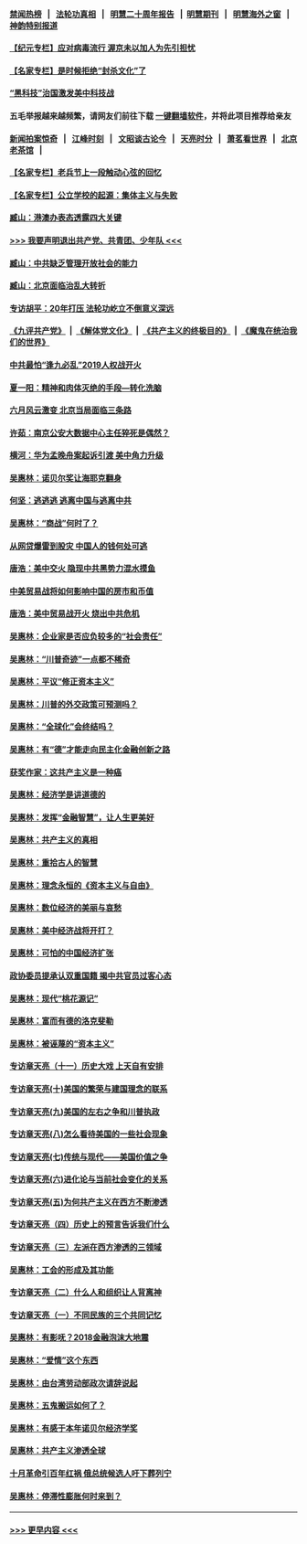 #### [禁闻热榜](热点新闻.md?=0)  &nbsp;&nbsp;|&nbsp;&nbsp; [法轮功真相](https://github.com/gfw-breaker/truth/blob/master/README.md?=0) &nbsp;&nbsp;|&nbsp;&nbsp; [明慧二十周年报告](https://github.com/gfw-breaker/mh-reports/blob/master/README.md?=0) &nbsp;&nbsp;|&nbsp;&nbsp;[明慧期刊](https://github.com/gfw-breaker/mh-qikan) &nbsp;&nbsp;|&nbsp;&nbsp; [明慧海外之窗](https://github.com/gfw-breaker/mh-news/blob/master/README.md?=0) &nbsp;&nbsp;|&nbsp;&nbsp; [神韵特别报道](https://github.com/gfw-breaker/mh-news/blob/master/shenyun.md?=0)
#### [【纪元专栏】应对病毒流行 渥京未以加人为先引担忧](../pages/nsc423/n11875714.md?t=03052104) 
#### [【名家专栏】是时候拒绝“封杀文化”了](../pages/nsc423/n11814093.md?t=03052104) 
#### [“黑科技”治国激发美中科技战](../pages/nsc423/n11638056.md?t=03052104) 
#### 五毛举报越来越频繁，请网友们前往下载 [一键翻墙软件](https://github.com/gfw-breaker/ssr-accounts)，并将此项目推荐给亲友
#### [新闻拍案惊奇](https://github.com/gfw-breaker/banned-news/blob/master/pages/link4.md) &nbsp;&nbsp;|&nbsp;&nbsp; [江峰时刻](https://github.com/gfw-breaker/banned-news/blob/master/pages/link4.md) &nbsp;&nbsp;|&nbsp;&nbsp; [文昭谈古论今](https://github.com/gfw-breaker/banned-news/blob/master/pages/link4.md) &nbsp;&nbsp;|&nbsp;&nbsp; [天亮时分](https://github.com/gfw-breaker/banned-news/blob/master/pages/link4.md) &nbsp;&nbsp;|&nbsp;&nbsp; [萧茗看世界](https://github.com/gfw-breaker/banned-news/blob/master/pages/link4.md) &nbsp;&nbsp;|&nbsp;&nbsp; [北京老茶馆](https://github.com/gfw-breaker/banned-news/blob/master/pages/link4.md) &nbsp;&nbsp;|&nbsp;&nbsp; 
#### [【名家专栏】老兵节上一段触动心弦的回忆](../pages/nsc423/n11646016.md?t=03052104) 
#### [【名家专栏】公立学校的起源：集体主义与失败](../pages/nsc423/n11601833.md?t=03052104) 
#### [臧山：港澳办表态透露四大关键](../pages/nsc423/n11421628.md?t=03052104) 
#### [>>> 我要声明退出共产党、共青团、少年队 <<<](https://github.com/begood0513/goodnews/blob/master/quit/letter.md) 
#### [臧山：中共缺乏管理开放社会的能力](../pages/nsc423/n11407457.md?t=03052104) 
#### [臧山：北京面临治乱大转折](../pages/nsc423/n11406895.md?t=03052104) 
#### [专访胡平：20年打压 法轮功屹立不倒意义深远](../pages/nsc423/n11398800.md?t=03052104) 
#### [《九评共产党》](https://github.com/begood0513/9ping.md/blob/master/README.md) &nbsp;|&nbsp; [《解体党文化》](../../../../jtdwh.md/blob/master/README.md)  &nbsp;|&nbsp; [《共产主义的终极目的》](../../../../gczydzjmd.md/blob/master/README.md) &nbsp;|&nbsp; [《魔鬼在统治我们的世界》](../../../../mgztzwmdsj.md/blob/master/README.md) 
#### [中共最怕“逢九必乱”2019人权战开火](../pages/nsc423/n11385248.md?t=03052104) 
#### [夏一阳：精神和肉体灭绝的手段—转化洗脑](../pages/nsc423/n11368250.md?t=03052104) 
#### [六月风云激变 北京当局面临三条路](../pages/nsc423/n11313668.md?t=03052104) 
#### [许茹：南京公安大数据中心主任猝死是偶然？](../pages/nsc423/n11064744.md?t=03052104) 
#### [横河：华为孟晚舟案起诉引渡 美中角力升级](../pages/nsc423/n11027230.md?t=03052104) 
#### [吴惠林：诺贝尔奖让海耶克翻身](../pages/nsc423/n10890049.md?t=03052104) 
#### [何坚：逃逃逃 逃离中国与逃离中共](../pages/nsc423/n10592891.md?t=03052104) 
#### [吴惠林：“商战”何时了？](../pages/nsc423/n10573558.md?t=03052104) 
#### [从网贷爆雷到股灾 中国人的钱何处可逃](../pages/nsc423/n10572800.md?t=03052104) 
#### [唐浩：美中交火 隐现中共黑势力混水摸鱼](../pages/nsc423/n10544040.md?t=03052104) 
#### [中美贸易战将如何影响中国的房市和币值](../pages/nsc423/n10543697.md?t=03052104) 
#### [唐浩：美中贸易战开火 烧出中共危机](../pages/nsc423/n10540126.md?t=03052104) 
#### [吴惠林：企业家是否应负较多的“社会责任”](../pages/nsc423/n10535022.md?t=03052104) 
#### [吴惠林：“川普奇迹”一点都不稀奇](../pages/nsc423/n10512808.md?t=03052104) 
#### [吴惠林：平议“修正资本主义”](../pages/nsc423/n10495724.md?t=03052104) 
#### [吴惠林：川普的外交政策可预测吗？](../pages/nsc423/n10462387.md?t=03052104) 
#### [吴惠林：“全球化”会终结吗？](../pages/nsc423/n10452838.md?t=03052104) 
#### [吴惠林：有“德”才能走向民主化金融创新之路](../pages/nsc423/n10432292.md?t=03052104) 
#### [获奖作家：这共产主义是一种癌](../pages/nsc423/n10431541.md?t=03052104) 
#### [吴惠林：经济学是讲道德的](../pages/nsc423/n10398014.md?t=03052104) 
#### [吴惠林：发挥“金融智慧”，让人生更美好](../pages/nsc423/n10375019.md?t=03052104) 
#### [吴惠林：共产主义的真相](../pages/nsc423/n10351394.md?t=03052104) 
#### [吴惠林：重拾古人的智慧](../pages/nsc423/n10337691.md?t=03052104) 
#### [吴惠林：理念永恒的《资本主义与自由》](../pages/nsc423/n10316274.md?t=03052104) 
#### [吴惠林：数位经济的美丽与哀愁](../pages/nsc423/n10292946.md?t=03052104) 
#### [吴惠林：美中经济战将开打？](../pages/nsc423/n10258825.md?t=03052104) 
#### [吴惠林：可怕的中国经济扩张](../pages/nsc423/n10219147.md?t=03052104) 
#### [政协委员提承认双重国籍 揭中共官员过客心态](../pages/nsc423/n10208809.md?t=03052104) 
#### [吴惠林：现代“桃花源记”](../pages/nsc423/n10185234.md?t=03052104) 
#### [吴惠林：富而有德的洛克斐勒](../pages/nsc423/n10142264.md?t=03052104) 
#### [吴惠林：被诬蔑的“资本主义”](../pages/nsc423/n10124816.md?t=03052104) 
#### [专访章天亮（十一）历史大戏 上天自有安排](../pages/nsc423/n10094905.md?t=03052104) 
#### [专访章天亮(十)美国的繁荣与建国理念的联系](../pages/nsc423/n10094899.md?t=03052104) 
#### [专访章天亮(九)美国的左右之争和川普执政](../pages/nsc423/n10094889.md?t=03052104) 
#### [专访章天亮(八)怎么看待美国的一些社会现象](../pages/nsc423/n10094857.md?t=03052104) 
#### [专访章天亮(七)传统与现代——美国价值之争](../pages/nsc423/n10093140.md?t=03052104) 
#### [专访章天亮(六)进化论与当前社会变化的关系](../pages/nsc423/n10092036.md?t=03052104) 
#### [专访章天亮(五)为何共产主义在西方不断渗透](../pages/nsc423/n10083620.md?t=03052104) 
#### [专访章天亮（四）历史上的预言告诉我们什么](../pages/nsc423/n10083606.md?t=03052104) 
#### [专访章天亮（三）左派在西方渗透的三领域](../pages/nsc423/n10081115.md?t=03052104) 
#### [吴惠林：工会的形成及其功能](../pages/nsc423/n10080633.md?t=03052104) 
#### [专访章天亮（二）什么人和组织让人背离神](../pages/nsc423/n10076637.md?t=03052104) 
#### [专访章天亮（一）不同民族的三个共同记忆](../pages/nsc423/n10074188.md?t=03052104) 
#### [吴惠林：有影呒？2018金融泡沫大地震](../pages/nsc423/n10040534.md?t=03052104) 
#### [吴惠林：“爱情”这个东西](../pages/nsc423/n10019423.md?t=03052104) 
#### [吴惠林：由台湾劳动部政次请辞说起](../pages/nsc423/n9979679.md?t=03052104) 
#### [吴惠林：五鬼搬运如何了？](../pages/nsc423/n9925338.md?t=03052104) 
#### [吴惠林：有感于本年诺贝尔经济学奖](../pages/nsc423/n9871883.md?t=03052104) 
#### [吴惠林：共产主义渗透全球](../pages/nsc423/n9812748.md?t=03052104) 
#### [十月革命引百年红祸 俄总统候选人吁下葬列宁](../pages/nsc423/n9810182.md?t=03052104) 
#### [吴惠林：停滞性膨胀何时来到？](../pages/nsc423/n9764136.md?t=03052104) 

----
#### [ >>> 更早内容 <<< ](../indexes/nsc423-earlier.md)
